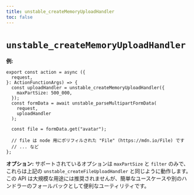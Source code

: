 ```yaml
---
title: unstable_createMemoryUploadHandler
toc: false
---
```


# `unstable_createMemoryUploadHandler`

**例:**

```tsx
export const action = async ({
  request,
}: ActionFunctionArgs) => {
  const uploadHandler = unstable_createMemoryUploadHandler({
    maxPartSize: 500_000,
  });
  const formData = await unstable_parseMultipartFormData(
    request,
    uploadHandler
  );

  const file = formData.get("avatar");

  // file は node 用にポリフィルされた "File" (https://mdn.io/File) です
  // ... など
};
```

**オプション:** サポートされているオプションは `maxPartSize` と `filter` のみで、これらは上記の `unstable_createFileUploadHandler` と同じように動作します。この API は大規模な用途には推奨されませんが、簡単なユースケースや別のハンドラーのフォールバックとして便利なユーティリティです。

